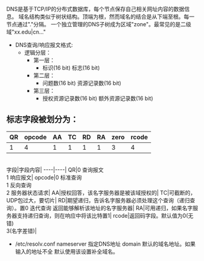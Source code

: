 DNS是基于TCP/IP的分布式数据库，每个节点保存自己相关网址内容的数据信息。
域名结构类似于树状结构。顶端为根，然而域名的结合是从下端至根。每一节点通过"."分隔。
一个独立管理的DNS子树成为区域"zone"。最常见的是二级域"xx.edu|cn..."
- DNS查询/响应报文格式:
  - 逻辑分层：
    - 第一层：
      - 标识(16 bit)
        标志(16 bit)
    - 第二层：
      - 问题数(16 bit)
        资源记录数(16 bit)
    - 第三层：
      - 授权资源记录数(16 bit)
	额外资源记录数(16 bit)

## 标志字段被划分为：
QR | opcode | AA | TC | RD | RA | zero | rcode|
----|----|----|----|----|----|----|----|
|1|4|1|1|1|1|3|4|
<br>
字段|字段内容|
----|----|
QR|0 查询报文<br>1 响应报文|
opcode|0 标准查询<br>1 反向查询<br>2 服务器状态请求|
AA|授权回答，该名字服务器是被该域授权的|
TC|可截断的，UDP包过大，要切片|
RD|期望递归，告诉名字服务器必须处理这个查询（递归查询）。置0 迭代查询 返回能够解析该地址的名字服务器|
RA|可用递归，如果名字服务器支持递归查询，则在响应中将该比特置1|
rcode|返回码字段。默认值为0(无错)<br>3(名字差错)|

- /etc/resolv.conf
	nameserver 指定DNS地址
	domain 默认的域名地址。如果输入的地址不全 默认使用该设置补全域名。 
